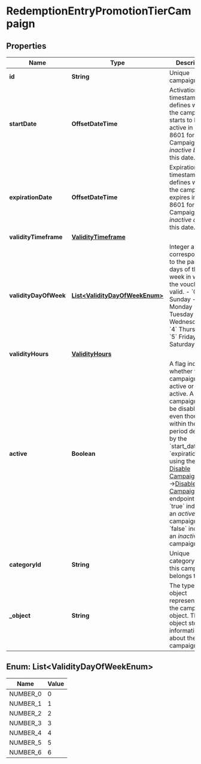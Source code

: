 

# RedemptionEntryPromotionTierCampaign


## Properties

| Name | Type | Description |
|------------ | ------------- | ------------- |
|**id** | **String** | Unique campaign ID. |
|**startDate** | **OffsetDateTime** | Activation timestamp defines when the campaign starts to be active in ISO 8601 format. Campaign is *inactive before* this date.  |
|**expirationDate** | **OffsetDateTime** | Expiration timestamp defines when the campaign expires in ISO 8601 format.  Campaign is *inactive after* this date. |
|**validityTimeframe** | [**ValidityTimeframe**](ValidityTimeframe.md) |  |
|**validityDayOfWeek** | [**List&lt;ValidityDayOfWeekEnum&gt;**](#List&lt;ValidityDayOfWeekEnum&gt;) | Integer array corresponding to the particular days of the week in which the voucher is valid.  - &#x60;0&#x60; Sunday - &#x60;1&#x60; Monday - &#x60;2&#x60; Tuesday - &#x60;3&#x60; Wednesday - &#x60;4&#x60; Thursday - &#x60;5&#x60; Friday - &#x60;6&#x60; Saturday |
|**validityHours** | [**ValidityHours**](ValidityHours.md) |  |
|**active** | **Boolean** | A flag indicating whether the campaign is active or not active. A campaign can be disabled even though it&#39;s within the active period defined by the &#x60;start_date&#x60; and &#x60;expiration_date&#x60; using the &lt;!-- [Disable Campaign](OpenAPI.json/paths/~1campaigns~1{campaignId}~1disable) --&gt;[Disable Campaign](ref:disable-campaign) endpoint.    - &#x60;true&#x60; indicates an *active* campaign - &#x60;false&#x60; indicates an *inactive* campaign |
|**categoryId** | **String** | Unique category ID that this campaign belongs to. |
|**_object** | **String** | The type of the object represented by the campaign object. This object stores information about the campaign. |



## Enum: List&lt;ValidityDayOfWeekEnum&gt;

| Name | Value |
|---- | -----|
| NUMBER_0 | 0 |
| NUMBER_1 | 1 |
| NUMBER_2 | 2 |
| NUMBER_3 | 3 |
| NUMBER_4 | 4 |
| NUMBER_5 | 5 |
| NUMBER_6 | 6 |



